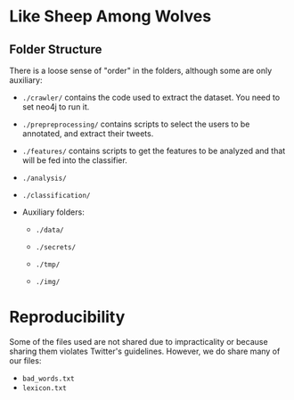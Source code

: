 # Like Sheep Among Wolves

## Folder Structure

There is a loose sense of "order" in the folders, although some are only auxiliary:

- `./crawler/` contains the code used to extract the dataset. You need to set neo4j to run it.

- `./prepreprocessing/` contains scripts to select the users to be annotated, and extract their tweets.

- `./features/` contains scripts to get the features to be analyzed and that will be fed into the classifier.

- `./analysis/`

- `./classification/`

- Auxiliary folders:

    - `./data/`
    
    - `./secrets/`
    
    - `./tmp/`

    - `./img/`
    
# Reproducibility

Some of the files used are not shared due to impracticality or because sharing them violates Twitter's guidelines. 
However, we do share many of our files:

-   `bad_words.txt`
-   `lexicon.txt`
